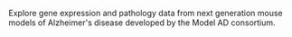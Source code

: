 Explore gene expression and pathology data from next generation mouse models of Alzheimer's disease developed by the Model AD consortium.

